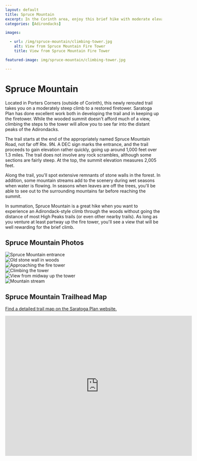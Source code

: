 ```yaml
---
layout: default
title: Spruce Mountain 
excerpt: In the Corinth area, enjoy this brief hike with moderate elevation gain to a wooded summit with a restored firetower.
categories: [Adirondacks]

images:

  - url: /img/spruce-mountain/climbing-tower.jpg
    alt: View from Spruce Mountain Fire Tower
    title: View from Spruce Mountain Fire Tower

featured-image: img/spruce-mountain/climbing-tower.jpg

---
```


<h1>Spruce Mountain</h1>

<p>
	Located in Porters Corners (outside of Corinth), this newly rerouted trail takes you on a moderately steep climb to a restored firetower. Saratoga Plan has done excellent work both in developing the trail and in keeping up the firetower. While the wooded summit doesn't afford much of a view, climbing the steps to the tower will allow you to see far into the distant peaks of the Adirondacks. 
</p>

<p>The trail starts at the end of the appropriately named Spruce Mountain Road, not far off Rte. 9N. A DEC sign marks the entrance, and the trail proceeds to gain elevation rather quickly, going up around 1,000 feet over 1.3 miles. The trail does not involve any rock scrambles, although some sections are fairly steep. At the top, the summit elevation measures 2,005 feet.</p>

<p>Along the trail, you'll spot extensive remnants of stone walls in the forest. In addition, some mountain streams add to the scenery during wet seasons when water is flowing. In seasons when leaves are off the trees, you'll be able to see out to the surrounding mountains far before reaching the summit.</p>

<p>In summation, Spruce Mountain is a great hike when you want to experience an Adirondack-style climb through the woods without going the distance of most High Peaks trails (or even other nearby trails). As long as you venture at least partway up the fire tower, you'll see a view that will be well rewarding for the brief climb.</p> 

<h2>Spruce Mountain Photos</h2>

<div class="fotorama" data-nav="thumbs" data-width="100%"
                     data-ratio="800/600"
                     data-min-width="100%"
                     data-max-width="1000"
                     data-min-height="300"
                     data-max-height="100%" >
<img src="/img/spruce-mountain/spruce-mountain-entrance.jpg" alt="Spruce Mountain entrance"><br />
<img src="/img/spruce-mountain/stone-wall.jpg" alt="Old stone wall in woods"><br />
<img src="/img/spruce-mountain/fire-tower.jpg" alt="Approaching the fire tower"><br />
<img src="/img/spruce-mountain/climbing-tower.jpg" alt="Climbing the tower"><br />
<img src="/img/spruce-mountain/view-from-tower.jpg" alt="View from midway up the tower"><br />
<img src="/img/spruce-mountain/mountain-stream.jpg" alt="Mountain stream"><br />

</div>

<h2 id="trailmap">Spruce Mountain Trailhead Map</h2>

<p>
	<a href="https://www.saratogaplan.org/explore/public-preserves-trails/spruce-mountain/" target="_blank">
		Find a detailed trail map on the Saratoga Plan website.
	</a>
</p>

<div class="google-maps">
<iframe src="https://www.google.com/maps/embed?pb=!1m18!1m12!1m3!1d14007.328541578045!2d-73.89789069076498!3d43.202202834149816!2m3!1f0!2f0!3f0!3m2!1i1024!2i768!4f13.1!3m3!1m2!1s0x89de4bb14e631d1b%3A0xecf34534e28e6d9d!2sSpruce+Mountain+Fire+Tower+Trailhead!5e0!3m2!1sen!2sus!4v1526865423095" width="600" height="450" frameborder="0" style="border:0" allowfullscreen></iframe></div>